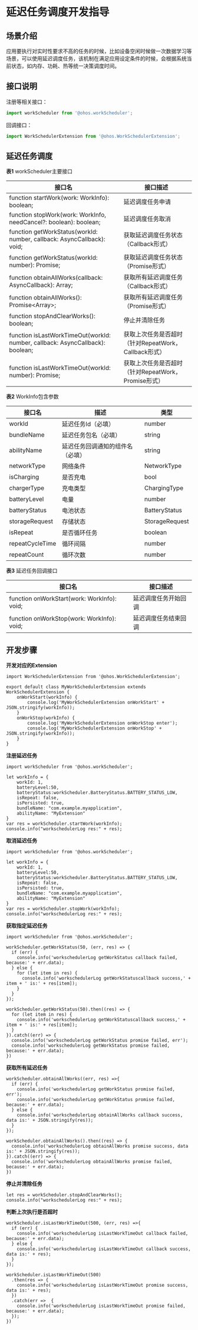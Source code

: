 # 延迟任务调度开发指导

## 场景介绍

应用要执行对实时性要求不高的任务的时候，比如设备空闲时候做一次数据学习等场景，可以使用延迟调度任务，该机制在满足应用设定条件的时候，会根据系统当前状态，如内存、功耗、热等统一决策调度时间。


## 接口说明
注册等相关接口：
```js
import workScheduler from '@ohos.workScheduler';
```

回调接口：
```js
import WorkSchedulerExtension from '@ohos.WorkSchedulerExtension';
```

## 延迟任务调度

**表1** workScheduler主要接口

接口名                                                    |     接口描述                            
---------------------------------------------------------|-----------------------------------------
function startWork(work: WorkInfo): boolean; | 延迟调度任务申请 
function stopWork(work: WorkInfo, needCancel?: boolean): boolean;        | 延迟调度任务取消 
function getWorkStatus(workId: number, callback: AsyncCallback<WorkInfo>): void;| 获取延迟调度任务状态（Callback形式） 
function getWorkStatus(workId: number): Promise<WorkInfo>; | 获取延迟调度任务状态（Promise形式） 
function obtainAllWorks(callback: AsyncCallback<void>): Array<WorkInfo>;| 获取所有延迟调度任务（Callback形式） 
function obtainAllWorks(): Promise<Array<WorkInfo>>;| 获取所有延迟调度任务（Promise形式） 
function stopAndClearWorks(): boolean;| 停止并清除任务
function isLastWorkTimeOut(workId: number, callback: AsyncCallback<void>): boolean;| 获取上次任务是否超时（针对RepeatWork，Callback形式）
function isLastWorkTimeOut(workId: number): Promise<boolean>;| 获取上次任务是否超时（针对RepeatWork，Promise形式）

**表2** WorkInfo包含参数

接口名|描述|类型                           
---------------------------------------------------------|-----------------------------------------|---------------------------------------------------------
workId | 延迟任务Id（必填）|number
bundleName | 延迟任务包名（必填）|string
abilityName | 延迟任务回调通知的组件名（必填）|string
networkType | 网络条件 | NetworkType
isCharging | 是否充电 | bool
chargerType | 充电类型 | ChargingType
batteryLevel | 电量| number
batteryStatus| 电池状态|	BatteryStatus
storageRequest|存储状态|	StorageRequest
isRepeat|是否循环任务|	boolean
repeatCycleTime |循环间隔|	number
repeatCount	|循环次数| number

**表3** 延迟任务回调接口

接口名                                                    |     接口描述                            
---------------------------------------------------------|-----------------------------------------
function onWorkStart(work: WorkInfo): void; | 延迟调度任务开始回调
function onWorkStop(work: WorkInfo): void; | 延迟调度任务结束回调

## 开发步骤

**开发对应的Extension**

	import WorkSchedulerExtension from '@ohos.WorkSchedulerExtension';

	export default class MyWorkSchedulerExtension extends WorkSchedulerExtension {
    	onWorkStart(workInfo) {
        	console.log('MyWorkSchedulerExtension onWorkStart' + JSON.stringify(workInfo));
    	}
    	onWorkStop(workInfo) {
        	console.log('MyWorkSchedulerExtension onWorkStop enter');
        	console.log('MyWorkSchedulerExtension onWorkStop' + JSON.stringify(workInfo));
    	}
	}


**注册延迟任务**



	import workScheduler from '@ohos.workScheduler';

	let workInfo = {
		workId: 1,
        batteryLevel:50,
        batteryStatus:workScheduler.BatteryStatus.BATTERY_STATUS_LOW,
        isRepeat: false,
        isPersisted: true,
        bundleName: "com.example.myapplication",
        abilityName: "MyExtension"
   	}
    var res = workScheduler.startWork(workInfo);
    console.info("workschedulerLog res:" + res);


**取消延迟任务**


	import workScheduler from '@ohos.workScheduler';

	let workInfo = {
		workId: 1,
        batteryLevel:50,
        batteryStatus:workScheduler.BatteryStatus.BATTERY_STATUS_LOW,
        isRepeat: false,
        isPersisted: true,
        bundleName: "com.example.myapplication",
        abilityName: "MyExtension"
   	}
    var res = workScheduler.stopWork(workInfo);
    console.info("workschedulerLog res:" + res);


**获取指定延迟任务**



	import workScheduler from '@ohos.workScheduler';

    workScheduler.getWorkStatus(50, (err, res) => {
      if (err) {
        console.info('workschedulerLog getWorkStatus callback failed, because:' + err.data);
      } else {
        for (let item in res) {
          console.info('workschedulerLog getWorkStatuscallback success,' + item + ' is:' + res[item]);
        }
      }
    });

    workScheduler.getWorkStatus(50).then((res) => {
      for (let item in res) {
        console.info('workschedulerLog getWorkStatuscallback success,' + item + ' is:' + res[item]);
      }
    }).catch((err) => {
      console.info('workschedulerLog getWorkStatus promise failed, err');
      console.info('workschedulerLog getWorkStatus promise failed, because:' + err.data);
    })


**获取所有延迟任务**

    workScheduler.obtainAllWorks((err, res) =>{
      if (err) {
        console.info('workschedulerLog getWorkStatus promise failed, err');
        console.info('workschedulerLog getWorkStatus promise failed, because:' + err.data);
      } else {
        console.info('workschedulerLog obtainAllWorks callback success, data is:' + JSON.stringify(res));
      }
    });

    workScheduler.obtainAllWorks().then((res) => {
      console.info('workschedulerLog obtainAllWorks promise success, data is:' + JSON.stringify(res));
    }).catch((err) => {
      console.info('workschedulerLog obtainAllWorks promise failed, because:' + err.data);
    })

**停止并清除任务**

	let res = workScheduler.stopAndClearWorks();
	console.info("workschedulerLog res:" + res);

**判断上次执行是否超时**

    workScheduler.isLastWorkTimeOut(500, (err, res) =>{
      if (err) {
        console.info('workschedulerLog isLastWorkTimeOut callback failed, because:' + err.data);
      } else {
        console.info('workschedulerLog isLastWorkTimeOut callback success, data is:' + res);
      }
    });

    workScheduler.isLastWorkTimeOut(500)
      .then(res => {
        console.info('workschedulerLog isLastWorkTimeOut promise success, data is:' + res);
      })
      .catch(err =>  {
        console.info('workschedulerLog isLastWorkTimeOut promise failed, because:' + err.data);
      });
  	})